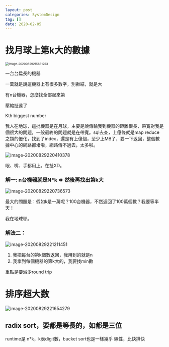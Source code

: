 ```yaml
---
layout: post
categories: SystemDesign
tag: []
date: 2020-02-05
---
```




# 找月球上第k大的數據

<img src="https://tva1.sinaimg.cn/large/007S8ZIlgy1gi80ysv6phj312w07kagl.jpg" alt="image-20200829215631253" style="zoom:67%;" />



一台台扁長的機器

一萬就是說這機器上有很多數字，別揪結，就是大

有n台機器，怎麼找全部起來第

壓縮扯遠了

Kth biggest number

我人在地球，這批機器是在月球，主要是說傳輸我到機器的距離很長，帶寬對我是個很大的問題，一般最終的問題就是在帶寬。sql去查，上億條就是map reduce之類的優化，找到了index，還是有上億個，至少上MB了，要一下返回，整個數據中心的網路都堵啦，網路傳不過去，太多啦。

![image-20200829220410378](https://tva1.sinaimg.cn/large/007S8ZIlgy1gi816q553hj311q0hyq6x.jpg)

眼、嘴、手都用上。在扯XD。

### 解一: n台機器就是N*k => 然後再找出第k大

![image-20200829220736573](https://tva1.sinaimg.cn/large/007S8ZIlgy1gi81aawsh8j31280i479b.jpg)

最大的問題是：假如k是一萬呢？100台機器，不然返回了100萬個數？我要等半天！

我在地球耶。



### 解法二：

![image-20200829221211451](https://tva1.sinaimg.cn/large/007S8ZIlgy1gi81f2xwgyj313a0i4wlr.jpg)

1. 我把每台的第k個數返回，我用到的就是n
2. 我拿到每個機器的第k大的，我要找min數

重點是要減少round trip





# 排序超大数



![image-20200829221654279](https://tva1.sinaimg.cn/large/007S8ZIlgy1gi81jz5d2cj312g0m2wu1.jpg)



## radix sort，要都是等長的，如都是三位

runtime是 n*k，k表digit數，bucket sort也是一樣幾乎 線性，比快排快


